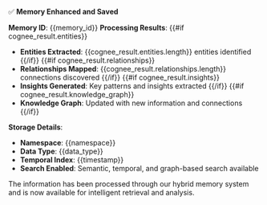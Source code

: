 ✅ **Memory Enhanced and Saved**

**Memory ID**: {{memory_id}}
**Processing Results**:
{{#if cognee_result.entities}}
- **Entities Extracted**: {{cognee_result.entities.length}} entities identified
{{/if}}
{{#if cognee_result.relationships}}
- **Relationships Mapped**: {{cognee_result.relationships.length}} connections discovered
{{/if}}
{{#if cognee_result.insights}}
- **Insights Generated**: Key patterns and insights extracted
{{/if}}
{{#if cognee_result.knowledge_graph}}
- **Knowledge Graph**: Updated with new information and connections
{{/if}}

**Storage Details**:
- **Namespace**: {{namespace}}
- **Data Type**: {{data_type}}
- **Temporal Index**: {{timestamp}}
- **Search Enabled**: Semantic, temporal, and graph-based search available

The information has been processed through our hybrid memory system and is now available for intelligent retrieval and analysis.
